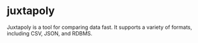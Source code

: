# juxtapoly
Juxtapoly is a tool for comparing data fast. It supports a variety of formats, including CSV, JSON, and RDBMS.
